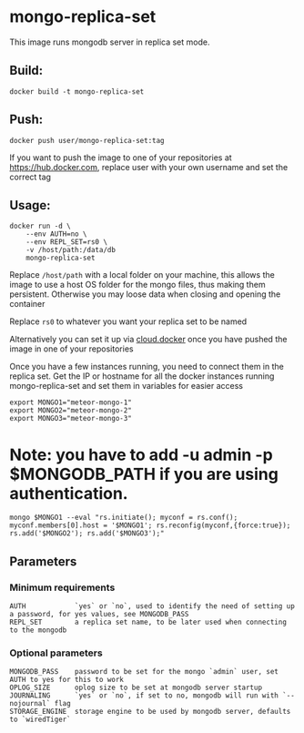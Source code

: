 # mongo-replica-set

This image runs mongodb server in replica set mode.

## Build:
    docker build -t mongo-replica-set

## Push:
    docker push user/mongo-replica-set:tag
If you want to push the image to one of your repositories at https://hub.docker.com, replace user with your own username and set the correct tag


## Usage:

    docker run -d \
        --env AUTH=no \
        --env REPL_SET=rs0 \
        -v /host/path:/data/db
        mongo-replica-set

Replace `/host/path` with a local folder on your machine, this allows the image to use a host OS folder for the mongo files, thus making them persistent. Otherwise you may loose data when closing and opening the container 

Replace `rs0` to whatever you want your replica set to be named

Alternatively you can set it up via [cloud.docker](https://cloud.docker.com/, "cloud.docker.com") once you have pushed the image in one of your repositories

Once you have a few instances running, you need to connect them in the replica set. 
Get the IP or hostname for all the docker instances running mongo-replica-set and set them in variables for easier access

    export MONGO1="meteor-mongo-1"
    export MONGO2="meteor-mongo-2"
    export MONGO3="meteor-mongo-3"

# Note: you have to add -u admin -p $MONGODB_PATH if you are using authentication.

    mongo $MONGO1 --eval "rs.initiate(); myconf = rs.conf(); myconf.members[0].host = '$MONGO1'; rs.reconfig(myconf,{force:true}); rs.add('$MONGO2'); rs.add('$MONGO3');"


## Parameters

### Minimum requirements

    AUTH            `yes` or `no`, used to identify the need of setting up a password, for yes values, see MONGODB_PASS 
    REPL_SET        a replica set name, to be later used when connecting to the mongodb

### Optional parameters
    MONGODB_PASS    password to be set for the mongo `admin` user, set AUTH to yes for this to work 
    OPLOG_SIZE      oplog size to be set at mongodb server startup 
    JOURNALING      `yes` or `no`, if set to no, mongodb will run with `--nojournal` flag
    STORAGE_ENGINE  storage engine to be used by mongodb server, defaults to `wiredTiger`

